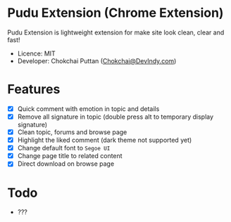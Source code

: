 Pudu Extension (Chrome Extension)
=================================
Pudu Extension is lightweight extension for make site look clean, clear and fast!

* Licence: MIT
* Developer: Chokchai Puttan (Chokchai@DevIndy.com)

Features
========

- [x] Quick comment with emotion in topic and details
- [x] Remove all signature in topic (double press alt to temporary display signature)
- [x] Clean topic, forums and browse page
- [x] Highlight the liked comment (dark theme not supported yet)
- [x] Change default font to `Segoe UI`
- [x] Change page title to related content
- [x] Direct download on browse page

Todo
====

* ???
